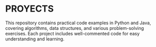 # PROYECTS
This repository contains practical code examples in Python and Java, covering algorithms, data structures, and various problem-solving exercises. Each project includes well-commented code for easy understanding and learning.
